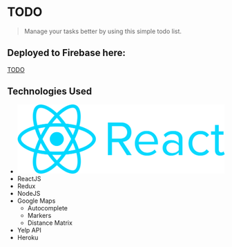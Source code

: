 # TODO
> Manage your tasks better by using this simple todo list.

## Deployed to Firebase here:
[TODO](https://todo-90790.firebaseapp.com/)



## Technologies Used
* ![alt text](./dist/images/react_logo.png)
* ReactJS
* Redux
* NodeJS
* Google Maps
  * Autocomplete
  * Markers
  * Distance Matrix
* Yelp API
* Heroku
